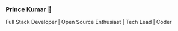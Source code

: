 ### Prince Kumar 👋
Full Stack Developer | Open Source Enthusiast | Tech Lead | Coder

<!--
**princekumar39/princekumar39** is a ✨ _special_ ✨ repository because its `README.md` (this file) appears on your GitHub profile.

Here are some ideas to get you started:

- 🔧 Currently Working On:
          Developing an innovative platform to connect researchers and entrepreneurs (React, Node.js, MongoDB).
          Contributing to open-source projects in GSSoC.
-🌱 Currently Learning:
          Advancing my skills in cloud computing (AWS, Azure).
          Mastering GraphQL and exploring advanced DSA algorithms.
- 🤝 Looking to Collaborate On:
          Open-source projects and web applications with a focus on scalability and performance.
          Innovative ideas that make an impact in real-world problems.
- 🧑‍💻 Looking for Help With:
          Improving CI/CD pipelines for better automation.
          Optimizing web application performance at scale.
- 💬 Ask Me About:
          JavaScript, React, Node.js, Express.js, MongoDB, MySQL.
          Competitive programming and solving coding challenges.
- 📫 How to reach me: 
         [LinkedIn](https://www.linkedin.com/in/princekumar39)
         [Email Me](mailto:singhaniaprince39@example.com)
- 😄 Pronouns: 
          He/Him
- ⚡ Fun Fact:
         I have solved over 500 problems on coding platforms and love challenges that push my problem-solving skills.
-->
